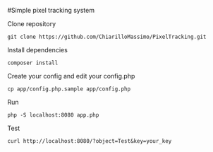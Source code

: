 #Simple pixel tracking system

Clone repository

`git clone https://github.com/ChiarilloMassimo/PixelTracking.git`

Install dependencies

`composer install`

Create your config and edit your config.php

`cp app/config.php.sample app/config.php`

Run

`php -S localhost:8080 app.php`


Test

`curl http://localhost:8080/?object=Test&key=your_key`